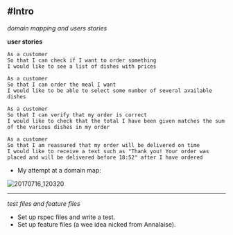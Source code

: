 #Intro
--------------
*domain mapping and users stories*

**user stories**

```
As a customer
So that I can check if I want to order something
I would like to see a list of dishes with prices

As a customer
So that I can order the meal I want
I would like to be able to select some number of several available dishes

As a customer
So that I can verify that my order is correct
I would like to check that the total I have been given matches the sum of the various dishes in my order

As a customer
So that I am reassured that my order will be delivered on time
I would like to receive a text such as "Thank you! Your order was placed and will be delivered before 18:52" after I have ordered
```


* My attempt at a domain map:

![20170716_120320](https://user-images.githubusercontent.com/25685164/28247002-a07ecdbe-6a1f-11e7-9798-d2b6a638f160.jpg)

------------
*test files and feature files*

* Set up rspec files and write a test.
* Set up feature files (a wee idea nicked from Annalaise).
